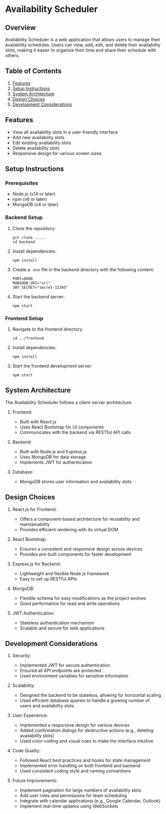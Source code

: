 # Availability Scheduler

## Overview
Availability Scheduler is a web application that allows users to manage their availability schedules. Users can view, add, edit, and delete their availability slots, making it easier to organize their time and share their schedule with others.

## Table of Contents
1. [Features](#features)
2. [Setup Instructions](#setup-instructions)
3. [System Architecture](#system-architecture)
4. [Design Choices](#design-choices)
5. [Development Considerations](#development-considerations)

## Features
- View all availability slots in a user-friendly interface
- Add new availability slots
- Edit existing availability slots
- Delete availability slots
- Responsive design for various screen sizes

## Setup Instructions

### Prerequisites
- Node.js (v14 or later)
- npm (v6 or later)
- MongoDB (v4 or later)

### Backend Setup
1. Clone the repository:
   ```
   git clone .....
   cd backend
   ```

2. Install dependencies:
   ```
   npm install
   ```

3. Create a `.env` file in the backend directory with the following content:
   ```
   PORT=8080
   MONGODB_URI="url"
   JWT_SECRET="secret-12345"
   ```

4. Start the backend server:
   ```
   npm start
   ```

### Frontend Setup
1. Navigate to the frontend directory:
   ```
   cd ../frontend
   ```

2. Install dependencies:
   ```
   npm install
   ```

3. Start the frontend development server:
   ```
   npm start
   ```

## System Architecture

The Availability Scheduler follows a client-server architecture:

1. Frontend:
   - Built with React.js
   - Uses React Bootstrap for UI components
   - Communicates with the backend via RESTful API calls

2. Backend:
   - Built with Node.js and Express.js
   - Uses MongoDB for data storage
   - Implements JWT for authentication

3. Database:
   - MongoDB stores user information and availability slots

## Design Choices

1. React.js for Frontend:
   - Offers a component-based architecture for reusability and maintainability
   - Provides efficient rendering with its virtual DOM

2. React Bootstrap:
   - Ensures a consistent and responsive design across devices
   - Provides pre-built components for faster development

3. Express.js for Backend:
   - Lightweight and flexible Node.js framework
   - Easy to set up RESTful APIs

4. MongoDB:
   - Flexible schema for easy modifications as the project evolves
   - Good performance for read and write operations

5. JWT Authentication:
   - Stateless authentication mechanism
   - Scalable and secure for web applications

## Development Considerations

1. Security:
   - Implemented JWT for secure authentication
   - Ensured all API endpoints are protected
   - Used environment variables for sensitive information

2. Scalability:
   - Designed the backend to be stateless, allowing for horizontal scaling
   - Used efficient database queries to handle a growing number of users and availability slots

3. User Experience:
   - Implemented a responsive design for various devices
   - Added confirmation dialogs for destructive actions (e.g., deleting availability slots)
   - Used color-coding and visual cues to make the interface intuitive

4. Code Quality:
   - Followed React best practices and hooks for state management
   - Implemented error handling on both frontend and backend
   - Used consistent coding style and naming conventions

5. Future Improvements:
   - Implement pagination for large numbers of availability slots
   - Add user roles and permissions for team scheduling
   - Integrate with calendar applications (e.g., Google Calendar, Outlook)
   - Implement real-time updates using WebSockets
